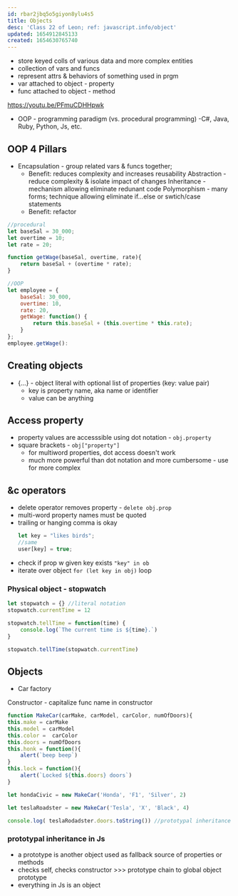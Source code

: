 ```yaml
---
id: rbar2jbq5o5giyon8ylu4s5
title: Objects
desc: 'Class 22 of Leon; ref: javascript.info/object'
updated: 1654912845133
created: 1654630765740
---
```

- store keyed colls of various data and more complex entities
- collection of vars and funcs
- represent attrs & behaviors of something used in prgm
- var attached to object - property
- func attached to object - method

https://youtu.be/PFmuCDHHpwk 
- OOP - programming paradigm (vs. procedural programming)
-C#, Java, Ruby, Python, Js, etc.

## OOP 4 Pillars
- Encapsulation - group related vars & funcs together; 
    - Benefit: reduces complexity and increases reusability
Abstraction - reduce complexity & isolate impact of changes
Inheritance - mechanism allowing eliminate redunant code
Polymorphism - many forms; technique allowing eliminate if...else or swtich/case statements
    - Benefit: refactor 

```javascript
//procedural
let baseSal = 30_000;
let overtime = 10;
let rate = 20;

function getWage(baseSal, overtime, rate){
    return baseSal + (overtime * rate);
}

//OOP
let employee = {
    baseSal: 30_000,
    overtime: 10,
    rate: 20,
    getWage: function() {
        return this.baseSal + (this.overtime * this.rate);
    }  
};
employee.getWage():

```


## Creating objects
- {...} - object literal with optional list of properties (key: value pair)
    - key is property name, aka name or identifier
    - value can be anything

## Access property
- property values are accesssible using dot notation - ```obj.property```
- square brackets - ```obj["property"]```
    - for multiword properties, dot access doesn't work
    - much more powerful than dot notation and more cumbersome - use for more complex

## &c operators
- delete operator removes property - 
```delete obj.prop```
- multi-word property names must be quoted
- trailing or hanging comma is okay
    ```javascript
    let key = "likes birds";
    //same
    user[key] = true;
    ```
- check if prop w given key exists ```"key" in ob```
- iterate over object ```for (let key in obj)``` loop


### Physical object - stopwatch
```javascript
let stopwatch = {} //literal notation
stopwatch.currentTime = 12

stopwatch.tellTime = function(time) {
	console.log(`The current time is ${time}.`)
}

stopwatch.tellTime(stopwatch.currentTime)
```

## Objects
- Car factory

Constructor - capitalize func name in constructor

```javascript
function MakeCar(carMake, carModel, carColor, numOfDoors){
this.make = carMake
this.model = carModel
this.color =  carColor
this.doors = numOfDoors
this.honk = function(){
    alert(`beep beep`)
}
this.lock = function(){
    alert(`Locked ${this.doors} doors`)
}

let hondaCivic = new MakeCar('Honda', 'F1', 'Silver', 2)

let teslaRoadster = new MakeCar('Tesla', 'X', 'Black', 4)

console.log( teslaRodadster.doors.toString()) //prototypal inheritance from object global prototype

```

### prototypal inheritance in Js
- a prototype is another object used as fallback source of properties or methods
- checks self, checks constructor >>> prototype chain to global object prototype
- everything in Js is an object

